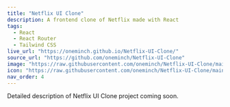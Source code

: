 ```yaml
---
title: "Netflix UI Clone"
description: A frontend clone of Netflix made with React
tags:
  - React
  - React Router
  - Tailwind CSS
live_url: "https://oneminch.github.io/Netflix-UI-Clone/"
source_url: "https://github.com/oneminch/Netflix-UI-Clone"
image: "https://raw.githubusercontent.com/oneminch/Netflix-UI-Clone/main/public/screenshot.png"
icon: "https://raw.githubusercontent.com/oneminch/Netflix-UI-Clone/main/public/logo.svg"
nav_order: 4
---
```


Detailed description of Netflix UI Clone project coming soon.
